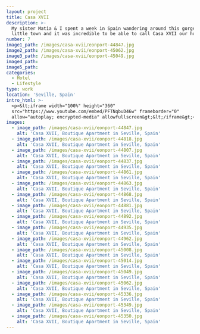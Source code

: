 ```yaml
---
layout: project
title: Casa XVII
description: >-
  My sister Matia & I spent a week in Spain wandering around this gorgeous old
  little town and it was incredible to be able to call Casa XVII our home base.
number: 7
image1_path: /images/casa-xvii/eonport-44847.jpg
image2_path: /images/casa-xvii/eonport-45062.jpg
image3_path: /images/casa-xvii/eonport-45049.jpg
image4_path:
image5_path:
categories:
  - Hotel
  - Lifestyle
type: work
location: 'Seville, Spain'
intro_html: >-
  <p>&lt;iframe width="100%" height="360"
  src="https://www.youtube.com/embed/PFTNqbuD46w" frameborder="0"
  allow="autoplay; encrypted-media" allowfullscreen&gt;&lt;/iframe&gt;</p>
images:
  - image_path: /images/casa-xvii/eonport-44847.jpg
    alt: 'Casa XVII, Boutique Apartment in Seville, Spain'
  - image_path: /images/casa-xvii/eonport-44818.jpg
    alt: 'Casa XVII, Boutique Apartment in Seville, Spain'
  - image_path: /images/casa-xvii/eonport-44807.jpg
    alt: 'Casa XVII, Boutique Apartment in Seville, Spain'
  - image_path: /images/casa-xvii/eonport-44837.jpg
    alt: 'Casa XVII, Boutique Apartment in Seville, Spain'
  - image_path: /images/casa-xvii/eonport-44861.jpg
    alt: 'Casa XVII, Boutique Apartment in Seville, Spain'
  - image_path: /images/casa-xvii/eonport-44863.jpg
    alt: 'Casa XVII, Boutique Apartment in Seville, Spain'
  - image_path: /images/casa-xvii/eonport-44868.jpg
    alt: 'Casa XVII, Boutique Apartment in Seville, Spain'
  - image_path: /images/casa-xvii/eonport-44881.jpg
    alt: 'Casa XVII, Boutique Apartment in Seville, Spain'
  - image_path: /images/casa-xvii/eonport-44892.jpg
    alt: 'Casa XVII, Boutique Apartment in Seville, Spain'
  - image_path: /images/casa-xvii/eonport-44935.jpg
    alt: 'Casa XVII, Boutique Apartment in Seville, Spain'
  - image_path: /images/casa-xvii/eonport-44962.jpg
    alt: 'Casa XVII, Boutique Apartment in Seville, Spain'
  - image_path: /images/casa-xvii/eonport-45008.jpg
    alt: 'Casa XVII, Boutique Apartment in Seville, Spain'
  - image_path: /images/casa-xvii/eonport-45014.jpg
    alt: 'Casa XVII, Boutique Apartment in Seville, Spain'
  - image_path: /images/casa-xvii/eonport-45049.jpg
    alt: 'Casa XVII, Boutique Apartment in Seville, Spain'
  - image_path: /images/casa-xvii/eonport-45062.jpg
    alt: 'Casa XVII, Boutique Apartment in Seville, Spain'
  - image_path: /images/casa-xvii/eonport-45336.jpg
    alt: 'Casa XVII, Boutique Apartment in Seville, Spain'
  - image_path: /images/casa-xvii/eonport-45349.jpg
    alt: 'Casa XVII, Boutique Apartment in Seville, Spain'
  - image_path: /images/casa-xvii/eonport-45350.jpg
    alt: 'Casa XVII, Boutique Apartment in Seville, Spain'
---
```


